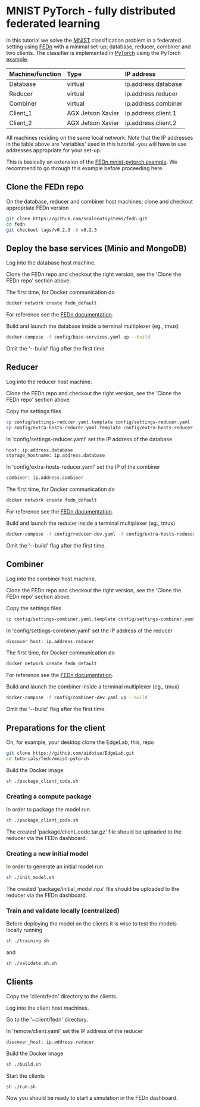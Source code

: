 # MNIST PyTorch - fully distributed federated learning
In this tutorial we solve the [MNIST](http://yann.lecun.com/exdb/mnist/) classification problem in a federated setting using [FEDn](https://github.com/scaleoutsystems/fedn) with a minimal set-up; database, reducer, combiner and two clients. The classifier is implemented in [PyTorch](https://pytorch.org/) using the PyTorch [example](https://github.com/pytorch/examples/tree/master/mnist).

| Machine/function     | Type           | IP address  |
| ------------- |:-------------------------|:----------------|
| Database      | virtual |  ip.address.database|
| Reducer      | virtual      |   ip.address.reducer |
| Combiner | virtual     |    ip.address.combiner |
| Client_1 | AGX Jetson Xavier     |  ip.address.client.1 |
| Client_2 | AGX Jetson Xavier     |  ip.address.client.2 |

All machines residing on the same local network. Note that the IP addresses in the table above are 'variables' used in this tutorial -you will have to use addresses appropriate for your set-up. 

This is basically an extension of the [FEDn mnist-pytorch example](https://github.com/scaleoutsystems/examples/tree/main/mnist-pytorch). We recommend to go through this example before proceeding here.

## Clone the FEDn repo
On the database, reducer and combiner host machines; clone and checkout appropriate FEDn version
````bash
git clone https://github.com/scaleoutsystems/fedn.git
cd fedn
git checkout tags/v0.2.3 -b v0.2.3
````

## Deploy the base services (Minio and MongoDB)
Log into the database host machine.

Clone the FEDn repo and checkout the right version, see the 'Clone the FEDn repo' section above.

The first time, for Docker communication do
````bash
docker network create fedn_default 
````
For reference see the [FEDn documentation](https://github.com/scaleoutsystems/fedn).

Build and launch the database inside a terminal multiplexer (eg., tmux)
````bash
docker-compose -f config/base-services.yaml up --build
````
Omit the '--build' flag after the first time.

## Reducer
Log into the reducer host machine.

Clone the FEDn repo and checkout the right version, see the 'Clone the FEDn repo' section above.

Copy the settings files
````bash
cp config/settings-reducer.yaml.template config/settings-reducer.yaml
cp config/extra-hosts-reducer.yaml.template config/extra-hosts-reducer.yaml
````

In 'config/settings-reducer.yaml' set the IP address of the database
````bash
host: ip.address.database
storage_hostname: ip.address.database
````

In 'config/extra-hosts-reducer.yaml' set the IP of the combiner
````bash
combiner: ip.address.combiner
````

The first time, for Docker communication do
````bash
docker network create fedn_default 
````
For reference see the [FEDn documentation](https://github.com/scaleoutsystems/fedn).

Build and launch the reducer inside a terminal multiplexer (eg., tmux)
````bash
docker-compose -f config/reducer-dev.yaml -f config/extra-hosts-reducer.yaml up --build
````
Omit the '--build' flag after the first time.

## Combiner
Log into the combiner host machine.

Clone the FEDn repo and checkout the right version, see the 'Clone the FEDn repo' section above.

Copy the settings files
````bash
cp config/settings-combiner.yaml.template config/settings-combiner.yaml
````

In 'config/settings-combiner.yaml' set the IP address of the reducer
````bash
discover_host: ip.address.reducer
````    

The first time, for Docker communication do
````bash
docker network create fedn_default 
````
For reference see the [FEDn documentation](https://github.com/scaleoutsystems/fedn).

Build and launch the combiner inside a terminal multiplexer (eg., tmux)
````bash
docker-compose -f config/combiner-dev.yaml up --build
````
Omit the '--build' flag after the first time.

## Preparations for the client
On, for example, your desktop clone the EdgeLab, this, repo
````bash
git clone https://github.com/aidotse/EdgeLab.git
cd tutorials/fedn/mnist-pytorch
````

Build the Docker image
````bash
sh ./package_client_code.sh
````

### Creating a compute package
In order to package the model run
````bash
sh ./package_client_code.sh
````
The created 'package/client_code.tar.gz' file should be uploaded to the reducer via the FEDn dashboard.

### Creating a new initial model
In order to generate an initial model run
````bash
sh ./init_model.sh
````
The created 'package/initial_model.npz' file should be uploaded to the reducer via the FEDn dashboard.


### Train and validate locally (centralized)
Before deploying the model on the clients it is wise to test the models locally running 
````bash
sh ./training.sh
````
and
````bash
sh ./validate.sh.sh
````

## Clients
Copy the 'client/fedn' directory to the clients.

Log into the client host machines.

Go to the '~client/fedn' directory.

In 'remote/client.yaml' set the IP address of the reducer
````bash
discover_host: ip.address.reducer
````

Build the Docker image
````bash
sh ./build.sh
````

Start the clients
````bash
sh ./run.sh
````
Now you should be ready to start a simulation in the FEDn dashboard.

